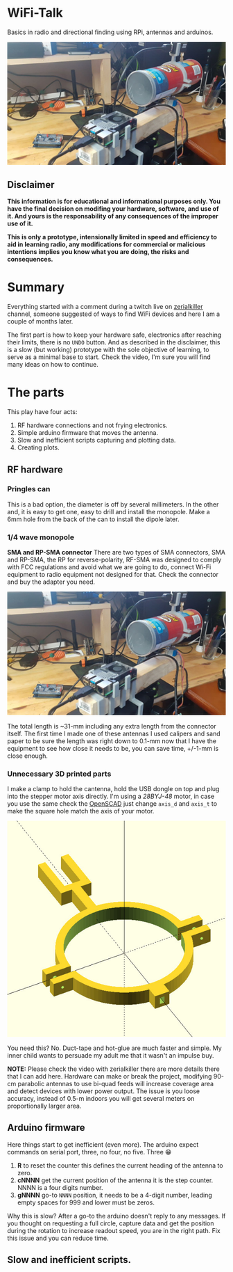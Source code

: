 # WiFi-Talk

Basics in radio and directional finding using RPi, antennas and arduinos.

![Cantenna](images/wifi-DF-prototype.jpg)

## Disclaimer

**This information is for educational and informational purposes only. 
You have the final decision on modifing your hardware, software, and use of it.
And yours is the responsability of any consequences of the improper use of it.**

**This is only a prototype, intensionally limited in speed and efficiency to
aid in learning radio, any modifications for commercial or malicious intentions
implies you know what you are doing, the risks and consequences.**


# Summary
Everything started with a comment during a twitch live on
[zerialkiller](https://www.twitch.tv/zerialkillerhacking) channel, someone
suggested of ways to find WiFi devices and here I am a couple of months later.

The first part is how to keep your hardware safe, electronics after reaching
their limits, there is no `UNDO` button. And as described in the disclaimer,
this is a slow (but working) prototype with the sole objective of learning,
to serve as a minimal base to start. Check the video, I'm sure you will
find many ideas on how to continue.


# The parts

This play have four acts:
1. RF hardware connections and not frying electronics.
2. Simple arduino firmware that moves the antenna.
3. Slow and inefficient scripts capturing and plotting data.
4. Creating plots.


## RF hardware

### Pringles can

This is a bad option, the diameter is off by several millimeters. In the other
and, it is easy to get one, easy to drill and install the monopole. Make a 6mm
hole from the back of the can to install the dipole later.


### 1/4 wave monopole

**SMA and RP-SMA connector**
There are two types of SMA connectors, SMA and RP-SMA, the RP for
reverse-polarity, RF-SMA was designed to comply with FCC regulations and
avoid what we are going to do, connect Wi-Fi equipment to radio equipment not
designed for that. Check the connector and buy the adapter you need.

![SMA and RP-SMA](images/wifi-DF-prototype.jpg)

The total length is ~31-mm including any extra length from the connector
itself. The first time I made one of these antennas I used calipers and
sand paper to be sure the length was right down to 0.1-mm now that I have
the equipment to see how close it needs to be, you can save time,
+/-1-mm is close enough.


### Unnecessary 3D printed parts

I make a clamp to hold the cantenna, hold the USB dongle on top and plug into
the stepper motor axis directly. I'm using a *28BYJ-48* motor, in case you use
the same check the [OpenSCAD](wifi-DF-mount.scad) just change
`axis_d` and `axis_t` to make the square hole match the axis of your motor.

![3D printed clamp](images/openscad-clamp.jpg)

You need this? No. Duct-tape and hot-glue are much faster and simple. My inner
child wants to persuade my adult me that it wasn't an impulse buy.

**NOTE:** Please check the video with zerialkiller there are more details there
that I can add here. Hardware can make or break the project, modifying 90-cm
parabolic antennas to use bi-quad feeds will increase coverage area and detect
devices with lower power output. The issue is you loose accuracy, instead of
0.5-m indoors you will get several meters on proportionally larger area.


## Arduino firmware

Here things start to get inefficient (even more). The arduino expect commands
on serial port, three, no four, no five. Three 😁
1. **R** to reset the counter this defines the current heading of the antenna to
zero.
2. **cNNNN** get the current position of the antenna it is the step counter.
NNNN is a four digits number.
3. **gNNNN** go-to `NNNN` position, it needs to be a 4-digit number, leading
empty spaces for 999 and lower must be zeros.

Why this is slow? After a go-to the arduino doesn't reply to any messages. If
you thought on requesting a full circle, capture data and get the position
during the rotation to increase readout speed, you are in the right path. Fix
this issue and you can reduce time.


## Slow and inefficient scripts.
